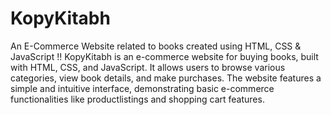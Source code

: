 # KopyKitabh
An E-Commerce Website related to books created using HTML, CSS &amp; JavaScript !!
KopyKitabh is an e-commerce website for buying books, built with HTML, CSS, and JavaScript. It allows users to browse various categories, view book details, and make purchases. The website features a simple and intuitive interface, demonstrating basic e-commerce functionalities like productlistings and shopping cart features.

